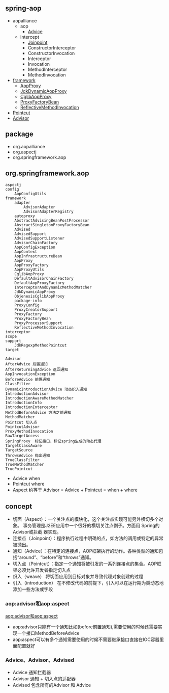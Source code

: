 ## spring-aop
* aopalliance
  * aop
    * [Advice](/20-framework/src/spring/spring-aop/aopalliance/aop/Advice.md)
  * intercept
    * [Joinpoint](/20-framework/src/spring/spring-aop/aopalliance/intercept/Joinpoint.md)
    * ConstructorInterceptor
    * ConstructorInvocation
    * Interceptor
    * Invocation
    * MethodInterceptor
    * MethodInvocation
* [framework](/20-framework/src/spring/spring-aop/framework/README.md)
  * [AopProxy](/20-framework/src/spring/spring-aop/framework/AopProxy.md)
  * [JdkDynamicAopProxy](/20-framework/src/spring/spring-aop/framework/JdkDynamicAopProxy.md)
  * [CglibAopProxy](/20-framework/src/spring/spring-aop/framework/CglibAopProxy.md)
  * [ProxyFactoryBean](/20-framework/src/spring/spring-aop/framework/ProxyFactoryBean.md)
  * [ReflectiveMethodInvocation](/20-framework/src/spring/spring-aop/framework/ReflectiveMethodInvocation.md)
* [Pointcut](/20-framework/src/spring/spring-aop/Pointcut.md)
* [Advisor](/20-framework/src/spring/spring-aop/Advisor.md)

## package
* org.aopalliance
* org.aspectj
* org.springframework.aop

## org.springframework.aop
```
aspectj
config
    AopConfigUtils
framework
    adapter
        AdvisorAdapter
        AdvisorAdapterRegistry
    autoproxy
    AbstractAdvisingBeanPostProcessor
    AbstractSingletonProxyFactoryBean
    Advised
    AdvisedSupport
    AdvisedSupportListener
    AdvisorChainFactory
    AopConfigException
    AopContext
    AopInfrastructureBean
    AopProxy
    AopProxyFactory
    AopProxyUtils
    CglibAopProxy
    DefaultAdvisorChainFactory
    DefaultAopProxyFactory
    InterceptorAndDynamicMethodMatcher
    JdkDynamicAopProxy
    ObjenesisCglibAopProxy
    package-info
    ProxyConfig
    ProxyCreatorSupport
    ProxyFactory
    ProxyFactoryBean
    ProxyProcessorSupport
    ReflectiveMethodInvocation
interceptor
scope
support
    JdkRegexpMethodPointcut
target

Advisor
AfterAdvice 后置通知
AfterReturningAdvice 返回通知
AopInvocationException
BeforeAdvice 前置通知
ClassFilter
DynamicIntroductionAdvice 动态织入通知
IntroductionAdvisor
IntroductionAwareMethodMatcher
IntroductionInfo
IntroductionInterceptor
MethodBeforeAdvice 方法之前通知
MethodMatcher
Pointcut 切入点
PointcutAdvisor
ProxyMethodInvocation
RawTargetAccess
SpringProxy  标记接口，标记spring生成的动态代理
TargetClassAware
TargetSource
ThrowsAdvice 抛出通知
TrueClassFilter
TrueMethodMatcher
TruePointcut
```

* Advice when
* Pointcut where
* Aspect 约等于 Advisor = Advice + Pointcut = when + where

## concept
* 切面（Aspect）：一个关注点的模块化，这个关注点实现可能另外横切多个对象。
    事务管理是J2EE应用中一个很好的横切关注点例子。方面用 Spring的Advisor或拦截 器实现。
* 连接点（Joinpoint）：程序执行过程中明确的点，如方法的调用或特定的异常被抛出。
* 通知（Advice）：在特定的连接点，AOP框架执行的动作。各种类型的通知包括“around”、“before”和“throws”通知。
* 切入点（Pointcut）：指定一个通知将被引发的一系列连接点的集合。AOP框架必须允许开发者指定切入点
* 织入（weave） 将切面应用到目标对象并导致代理对象创建的过程
* 引入（introduction） 在不修改代码的前提下，引入可以在运行期为类动态地添加一些方法或字段

### aop:advisor和aop:aspect
[aop:advisor和aop:aspect](https://blog.csdn.net/Chinahahaha/article/details/62217735)
* aop:advisor只能有一个通知比如(before前置通知),需要使用的时候还需要实现一个接口MethodBeforeAdvice
* aop:aspect可以有多个通知需要使用的时候不需要继承接口直接在IOC容器里面配置就好

### Advice、Advisor、Advised
* Advice 通知拦截器
* Advisor 通知 + 切入点的适配器
* Advised 包含所有的Advisor 和 Advice